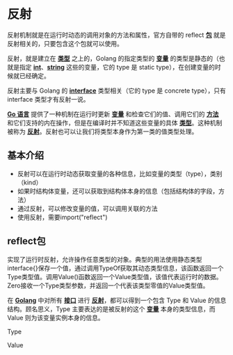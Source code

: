 # 反射

反射机制就是在运行时动态的调用对象的方法和属性，官方自带的 reflect **[包](https://haicoder.net/golang/golang-package.html)** 就是反射相关的，只要包含这个包就可以使用。

反射，就是建立在 **[类型](https://haicoder.net/golang/golang-datatype.html)** 之上的，Golang 的指定类型的 **[变量](https://haicoder.net/golang/golang-variable.html)** 的类型是静态的（也就是指定 **[int](https://haicoder.net/golang/golang-int.html)**、**[string](https://haicoder.net/golang/golang-string.html)** 这些的变量，它的 type 是 static type），在创建变量的时候就已经确定。

反射主要与 Golang 的 **[interface](https://haicoder.net/golang/golang-interface.html)** 类型相关（它的 type 是 concrete type），只有 interface 类型才有反射一说。

**[Go 语言](https://haicoder.net/golang/golang-tutorial.html)** 提供了一种机制在运行时更新 **[变量](https://haicoder.net/golang/golang-variable.html)** 和检查它们的值、调用它们的 **[方法](https://haicoder.net/golang/golang-func.html)** 和它们支持的内在操作，但是在编译时并不知道这些变量的具体 **[类型](https://haicoder.net/golang/golang-datatype.html)**。这种机制被称为 **[反射](https://haicoder.net/golang/golang-reflect.html)**。反射也可以让我们将类型本身作为第一类的值类型处理。

## 基本介绍

- 反射可以在运行时动态获取变量的各种信息，比如变量的类型（type），类别（kind）
- 如果时结构体变量，还可以获取到结构体本身的信息（包括结构体的字段，方法）
- 通过反射，可以修改变量的值，可以调用关联的方法
- 使用反射，需要import("reflect")



## reflect包

实现了运行时反射，允许操作任意类型的对象。典型的用法使用静态类型interface{}保存一个值，通过调用TypeOf获取其动态类型信息，该函数返回一个Type类型值。调用Value()函数返回一个Value类型值，该值代表运行时的数据。Zero接收一个Type类型参数，并返回一个代表该类型零值的Value类型值。

在 **[Golang](https://haicoder.net/golang/golang-tutorial.html)** 中对所有 **[接口](https://haicoder.net/golang/golang-interface.html)** 进行 **[反射](https://haicoder.net/golang/golang-reflect.html)**，都可以得到一个包含 Type 和 Value 的信息结构。顾名思义，Type 主要表达的是被反射的这个 **[变量](https://haicoder.net/golang/golang-variable.html)** 本身的类型信息，而 Value 则为该变量实例本身的信息。

Type

Value	



